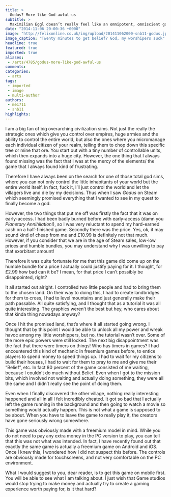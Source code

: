 ```yaml
---
title: >
  Godus? More like God-awful-us
subtitle: >
  Maximilian Eggl doesn’t really feel like an omnipotent, omniscient god
date: "2014-11-06 20:00:36 +0000"
image: "http://felixonline.co.uk/img/upload/201411062000-snb11-godus.jpg"
image_caption: "Twenty minutes to get belief? God, my worshipers suck"
headline: true
featured: true
imported: true
aliases:
 - /arts/4785/godus-more-like-god-awful-us
comments:
categories:
 - arts
tags:
 - imported
 - image
 - multi-author
authors:
 - me1711
 - snb11
highlights:
---
```


I am a big fan of big overarching civilization sims. Not just the really the strategic ones which give you control over empires, huge armies and the ability to control the entire world, but also the ones where you micromanage each individual citizen of your realm, telling them to chop down this specific tree or mine that ore. You start out with a tiny number of controllable units, which then expands into a huge city. However, the one thing that I always found missing was the fact that I was at the mercy of the elements/ the game that I always found kind of frustrating.

Therefore I have always been on the search for one of those total god sims, where you can not only control the little inhabitants of your world but the entire world itself. In fact, fuck it, I’ll just control the world and let the villagers live and die by my decisions. Thus when I saw _Godus_ on Steam which seemingly promised everything that I wanted to see in my quest to finally become a god.

However, the two things that put me off was firstly the fact that it was on early-access. I had been badly burned before with early-access (damn you _Planetary Annihilation_!), so I was very reluctant to spend my hard-earned cash on a half-finished game. Secondly there was the price. Yes, ok, it may sound kind of cheap from me and £10.99 is definitely not that much. However, if you consider that we are in the age of Steam sales, low-low prices and humble bundles, you may understand why I was unwilling to pay that exorbitant amount!

Therefore it was quite fortunate for me that this game did come up on the humble bundle for a price I actually could justify paying for it. I thought, for £2.99 how bad can it be? I mean, for that price I can’t possibly be disappointed, right?

It all started out alright. I controlled two little people and had to bring them to the chosen land. On their way to doing this, I had to create landbridges for them to cross, I had to level mountains and just generally make their path passable. All quite satisfying, and I thought that as a tutorial it was all quite interesting. The graphics weren’t the best but hey, who cares about that kinda thing nowadays anyway?

Once I hit the promised land, that’s where it all started going wrong. I thought that by this point I would be able to unlock all my power and wreak havoc among my little worshippers, but no, the tutorial wasn’t over. Some of the more epic powers were still locked. The next big disappointment was the fact that there were timers on things! Who has timers in games? I had encountered this kind of mechanic in freemium games before, to entice players to spend money to speed things up. I had to wait for my citizens to build their houses, I had to wait for them to pray to me and give me their “Belief”, etc. In fact 80 percent of the game consisted of me waiting, because I couldn’t do much without Belief. Even when I got to the mission bits, which involved not waiting and actually doing something, they were all the same and I didn’t really see the point of doing them.

Even when I finally discovered the other village, nothing really interesting happened and all in all I felt incredibly cheated. It got so bad that I actually left the game running in the background and then going to watch a movie so something would actually happen. This is not what a game is supposed to be about. When you have to leave the game to really play it, the creators have gone seriously wrong somewhere.

This game was obviously made with a freemium model in mind. While you do not need to pay any extra money in the PC version to play, you can tell that this was not what was intended. In fact, I have recently found out that exactly the same game is actually a freemium game on Android and iOS. Once I knew this, I wondered how I did not suspect this before. The controls are obviously made for touchscreens, and not very comfortable on the PC environment.

What I would suggest to you, dear reader, is to get this game on mobile first. You will be able to see what I am talking about. I just wish that Game studios would stop trying to make money and actually try to create a gaming experience worth paying for, is it that hard?
